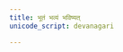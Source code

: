```yaml
---
title: भूतं भव्यं भविष्यत्
unicode_script: devanagari

---
```

 
<div class="js_include" url="/vedAH_yajuH/taittirIyam/saMhitA/sarva-prastutiH/7/3/11_ashvamedhaH/12_paryAptihomamantrAH/"  newLevelForH1="2" includeTitle="true"> </div>  

